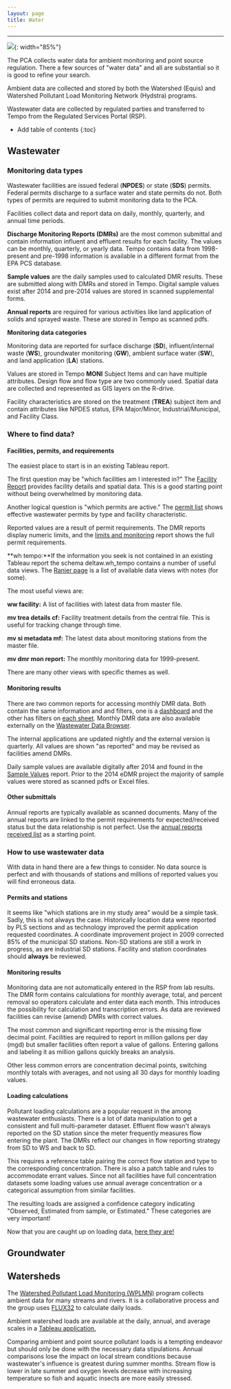 ```yaml
---
layout: page
title: Water
---
```


---

![](https://c1.staticflickr.com/1/600/23162395351_fbd8d6a019_h.jpg){: width="85%"}


The PCA collects water data for ambient monitoring and point source regulation.  There a few sources of "water data" and all are substantial so it is good to refine your search.  

Ambient data are collected and stored by both the Watershed (Equis) and Watershed Pollutant Load Monitoring Network (Hydstra) programs.    

Wastewater data are collected by regulated parties and transferred to Tempo from the Regulated Services Portal (RSP).

* Add table of contents
{:toc}


## Wastewater

### **Monitoring data types**

Wastewater facilities are issued federal (**NPDES**) or state (**SDS**) permits.  Federal permits discharge to a surface water and state permits do not.  Both types of permits are required to submit monitoring data to the PCA.   

Facilities collect data and report data on daily, monthly, quarterly, and annual time periods.    

**Discharge Monitoring Reports (DMRs)** are the most common submittal and contain information influent and effluent results for each facility. The values can be monthly, quarterly, or yearly data.  Tempo contains data from 1998-present and pre-1998 information is available in a different format from the EPA PCS database.    

**Sample values** are the daily samples used to calculated DMR results.  These are submitted along with DMRs and stored in Tempo.  Digital sample values exist after 2014 and pre-2014 values are stored in scanned supplemental forms.    

**Annual reports** are required for various activities like land application of solids and sprayed waste.  These are stored in Tempo as scanned pdfs.


**Monitoring data categories**

Monitoring data are reported for surface discharge (**SD**), influent/internal waste (**WS**), groundwater monitoring (**GW**), ambient surface water (**SW**), and land application (**LA**) stations.    

Values are stored in Tempo **MONI** Subject Items and can have multiple attributes. Design flow and flow type are two commonly used.  Spatial data are collected and represented as GIS layers on the R-drive.    

Facility characteristics are stored on the treatment (**TREA**) subject item and contain attributes like NPDES status, EPA Major/Minor, Industrial/Municipal, and Facility Class.

### **Where to find data?**   
#### Facilities, permits, and requirements
The easiest place to start is in an existing Tableau report.

The first question may be "which facilities am I interested in?"  The [Facility Report](http://tableau/#/views/FacilityReport/Facandstndshbrd?:iid=4) provides facility details and spatial data.  This is a good starting point without being overwhelmed by monitoring data.   

Another logical question is "which permits are active."  The [permit list](http://tableau/#/views/Permitlist/Permitlist?:iid=4) shows effective wastewater permits by type and facility characteristic.

Reported values are a result of permit requirements.  The DMR reports display numeric limits, and the [limits and monitoring](http://tableau/#/views/wwpermitphaselimitsandmonitoring/Limitsandmonitoringwithphases) report shows the full permit requirements. 

**wh tempo:**If the information you seek is not contained in an existing Tableau report the schema deltaw.wh_tempo contains a number of useful data views.  The [Ranier page](https://rainier.pca.state.mn.us/documentation/DataDictionary/DELTAW/WH_TEMPO/tables.html) is a list of available data views with notes (for some).  

The most useful views are:

**ww facility:** A list of facilities with latest data from master file.

**mv trea details cf:** Facility treatment details from the central file.  This is useful for tracking change through time.

**mv si metadata mf:** The latest data about monitoring stations from the master file.

**mv dmr mon report:** The monthly monitoring data for 1999-present.

There are many other views with specific themes as well.



#### Monitoring results
There are two common reports for accessing monthly DMR data. Both contain the same information and and filters, one is a [dashboard](http://tableau/#/views/dmr_multiple_facility/FrontPage?:iid=2) and the other has filters on [each sheet](http://tableau/#/views/ww_standard_dmr_reports/DMRSummary_1).  Monthly DMR data are also available externally on the [Wastewater Data Browser](https://www.pca.state.mn.us/data/wastewater-data-browser).   

The internal applications are updated nightly and the external version is quarterly.  All values are shown "as reported" and may be revised as facilities amend DMRs.   

Daily sample values are available digitally after 2014 and found in the [Sample Values](http://tableau/#/views/dmr_sample_values/dailyDMRvalues) report.  Prior to the 2014 eDMR project the majority of sample values were stored as scanned pdfs or Excel files.    

#### Other submittals    
Annual reports are typically available as scanned documents.  Many of the annual reports are linked to the permit requirements for expected/received status but the data relationship is not perfect.  Use the [annual reports received list](http://tableau/#/views/AnnualReportsReceived/Annualreportsreceived?:iid=5) as a starting point.

### How to use wastewater data    
With data in hand there are a few things to consider.  No data source is perfect and with thousands of stations and millions of reported values you will find erroneous data.    

#### Permits and stations
It seems like "which stations are in my study area" would be a simple task.  Sadly, this is not always the case.  Historically location data were reported by PLS sections and as technology improved the permit application requested coordinates.  A coordinate improvement project in 2009 corrected 85% of the municipal SD stations.  Non-SD stations are still a work in progress, as are industrial SD stations.  Facility and station coordinates should **always** be reviewed.

#### Monitoring results    
Monitoring data are not automatically entered in the RSP from lab results.  The DMR form contains calculations for monthly average, total, and percent removal so operators calculate and enter data each month.  This introduces the possibility for calculation and transcription errors.  As data are reviewed facilities can revise (amend) DMRs with correct values.    

The most common and significant reporting error is the missing flow decimal point.  Facilities are required to report in million gallons per day (mgd) but smaller facilities often report a value of gallons.  Entering gallons and labeling it as million gallons quickly breaks an analysis.    

Other less common errors are concentration decimal points, switching monthly totals with averages, and not using all 30 days for monthly loading values.    
#### Loading calculations    
Pollutant loading calculations are a popular request in the among wastewater enthusiasts.  There is a lot of data manipulation to get a consistent and full multi-parameter dataset.  Effluent flow wasn't always reported on the SD station since the meter frequently measures flow entering the plant.  The DMRs reflect our changes in flow reporting strategy from SD to WS and back to SD.   

This requires a reference table pairing the correct flow station and type to the corresponding concentration.  There is also a patch table and rules to accommodate errant values.  Since not all facilities have full concentration datasets some loading values use annual average concentration or a categorical assumption from similar facilities.    

The resulting loads are assigned a confidence category indicating "Observed, Estimated from sample, or Estimated."  These categories are very important!

Now that you are caught up on loading data, [here they are!](http://tableau/#/views/Wastewaterpollutantloads/Introduction?:iid=1) 

## Groundwater


## Watersheds    
The [Watershed Pollutant Load Monitoring (WPLMN)](https://www.pca.state.mn.us/wplmn/overview) program collects ambient data for many streams and rivers.  It is a collaborative process and the group uses [FLUX32](https://www.pca.state.mn.us/wplmn/flux32) to calculate daily loads.    

Ambient watershed loads are available at the daily, annual, and average scales in a [Tableau application.](https://www.pca.state.mn.us/wplmn/data-viewer)    

Comparing ambient and point source pollutant loads is a tempting endeavor but should only be done with the necessary data stipulations.  Annual comparisons lose the impact on local stream conditions because wastewater's influence is greatest during summer months.  Stream flow is lower in late summer and oxygen levels decrease with increasing temperature so fish and aquatic insects are more easily stressed.
